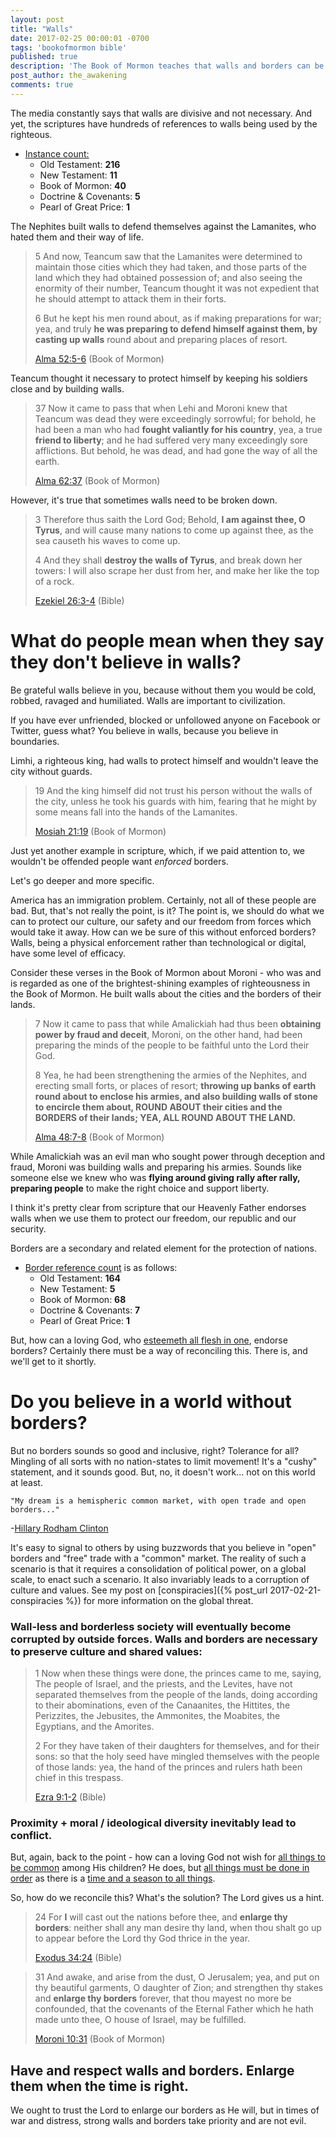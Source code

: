 ```yaml
---
layout: post
title: "Walls"
date: 2017-02-25 00:00:01 -0700
tags: 'bookofmormon bible'
published: true
description: 'The Book of Mormon teaches that walls and borders can be necessary, good and justified.'
post_author: the_awakening
comments: true
---
```


The media constantly says that walls are divisive and not necessary. And yet, the scriptures have hundreds of references to walls being used by the righteous.

* [Instance count:][2]
	* Old Testament: **216**
	* New Testament: **11**
	* Book of Mormon: **40**
	* Doctrine & Covenants: **5**
	* Pearl of Great Price: **1**

The Nephites built walls to defend themselves against the Lamanites, who hated them and their way of life.

> 5 And now, Teancum saw that the Lamanites were determined to maintain those cities which they had taken, and those parts of the land which they had obtained possession of; and also seeing the enormity of their number, Teancum thought it was not expedient that he should attempt to attack them in their forts.
> 
> 6 But he kept his men round about, as if making preparations for war; yea, and truly **he was preparing to defend himself against them, by casting up walls** round about and preparing places of resort.
> 
> [Alma 52:5-6][1] (Book of Mormon)

Teancum thought it necessary to protect himself by keeping his soldiers close and by building walls.

> 37 Now it came to pass that when Lehi and Moroni knew that Teancum was dead they were exceedingly sorrowful; for behold, he had been a man who had **fought valiantly for his country**, yea, a true **friend to liberty**; and he had suffered very many exceedingly sore afflictions. But behold, he was dead, and had gone the way of all the earth.
> 
> [Alma 62:37][5] (Book of Mormon)

However, it's true that sometimes walls need to be broken down.

> 3 Therefore thus saith the Lord God; Behold, **I am against thee, O Tyrus**, and will cause many nations to come up against thee, as the sea causeth his waves to come up.
>
> 4 And they shall **destroy the walls of Tyrus**, and break down her towers: I will also scrape her dust from her, and make her like the top of a rock.
> 
> [Ezekiel 26:3-4][6] (Bible)

# What do people mean when they say they don't believe in walls?

Be grateful walls believe in you, because without them you would be cold, robbed, ravaged and humiliated. Walls are important to civilization.

If you have ever unfriended, blocked or unfollowed anyone on Facebook or Twitter, guess what? You believe in walls, because you believe in boundaries.

Limhi, a righteous king, had walls to protect himself and wouldn't leave the city without guards.

> 19 And the king himself did not trust his person without the walls of the city, unless he took his guards with him, fearing that he might by some means fall into the hands of the Lamanites.
> 
> [Mosiah 21:19][3] (Book of Mormon)

Just yet another example in scripture, which, if we paid attention to, we wouldn't be offended people want *enforced* borders.

Let's go deeper and more specific.

America has an immigration problem. Certainly, not all of these people are bad. But, that's not really the point, is it? The point is, we should do what we can to protect our culture, our safety and our freedom from forces which would take it away. How can we be sure of this without enforced borders? Walls, being a physical enforcement rather than technological or digital, have some level of efficacy.

Consider these verses in the Book of Mormon about Moroni - who was and is regarded as one of the brightest-shining examples of righteousness in the Book of Mormon. He built walls about the cities and the borders of their lands.

> 7 Now it came to pass that while Amalickiah had thus been **obtaining power by fraud and deceit**, Moroni, on the other hand, had been preparing the minds of the people to be faithful unto the Lord their God.
> 
> 8 Yea, he had been strengthening the armies of the Nephites, and erecting small forts, or places of resort; **throwing up banks of earth round about to enclose his armies, and also building walls of stone to encircle them about, ROUND ABOUT their cities and the BORDERS of their lands; YEA, ALL ROUND ABOUT THE LAND.**
> 
> [Alma 48:7-8][7] (Book of Mormon)

While Amalickiah was an evil man who sought power through deception and fraud, Moroni was building walls and preparing his armies. Sounds like someone else we knew who was **flying around giving rally after rally, preparing people** to make the right choice and support liberty.

I think it's pretty clear from scripture that our Heavenly Father endorses walls when we use them to protect our freedom, our republic and our security.

Borders are a secondary and related element for the protection of nations.

* [Border reference count][4] is as follows:
	* Old Testament: **164**
	* New Testament: **5**
	* Book of Mormon: **68**
	* Doctrine & Covenants: **7**
	* Pearl of Great Price: **1**

But, how can a loving God, who [esteemeth all flesh in one][9], endorse borders? Certainly there must be a way of reconciling this. There is, and we'll get to it shortly.

# Do you believe in a world without borders?

But no borders sounds so good and inclusive, right? Tolerance for all? Mingling of all sorts with no nation-states to limit movement! It's a "cushy" statement, and it sounds good. But, no, it doesn't work... not on this world at least.

	"My dream is a hemispheric common market, with open trade and open borders..."

-[Hillary Rodham Clinton][15]

It's easy to signal to others by using buzzwords that you believe in "open" borders and "free" trade with a "common" market. The reality of such a scenario is that it requires a consolidation of political power, on a global scale, to enact such a scenario. It also invariably leads to a corruption of culture and values. See my post on [conspiracies]({% post_url 2017-02-21-conspiracies %}) for more information on the global threat.

### Wall-less and borderless society will eventually become corrupted by outside forces. Walls and borders are necessary to preserve culture and shared values:

> 1 Now when these things were done, the princes came to me, saying, The people of Israel, and the priests, and the Levites, have not separated themselves from the people of the lands, doing according to their abominations, even of the Canaanites, the Hittites, the Perizzites, the Jebusites, the Ammonites, the Moabites, the Egyptians, and the Amorites.
>
> 2 For they have taken of their daughters for themselves, and for their sons: so that the holy seed have mingled themselves with the people of those lands: yea, the hand of the princes and rulers hath been chief in this trespass.
> 
> [Ezra 9:1-2][8] (Bible)

### Proximity + moral / ideological diversity inevitably lead to conflict.

But, again, back to the point - how can a loving God not wish for [all things to be common][10] among His children? He does, but [all things must be done in order][11] as there is a [time and a season to all things][12].

So, how do we reconcile this? What's the solution? The Lord gives us a hint.

> 24 For **I** will cast out the nations before thee, and **enlarge thy borders**: neither shall any man desire thy land, when thou shalt go up to appear before the Lord thy God thrice in the year.
>
> [Exodus 34:24][14] (Bible)

> 31 And awake, and arise from the dust, O Jerusalem; yea, and put on thy beautiful garments, O daughter of Zion; and strengthen thy stakes and **enlarge thy borders** forever, that thou mayest no more be confounded, that the covenants of the Eternal Father which he hath made unto thee, O house of Israel, may be fulfilled.
> 
> [Moroni 10:31][13] (Book of Mormon)

## Have and respect walls and borders. Enlarge them when the time is right.

We ought to trust the Lord to enlarge our borders as He will, but in times of war and distress, strong walls and borders take priority and are not evil.


[1]: https://www.churchofjesuschrist.org/study/scriptures/bofm/alma/52.5-6?lang=eng#5
[2]: https://www.churchofjesuschrist.org/search?lang=eng&query=walls&facet=scriptures&subfacet=bofm&highlight=true&page=1
[3]: https://www.churchofjesuschrist.org/study/scriptures/bofm/mosiah/21.19?lang=eng#18
[4]: https://www.churchofjesuschrist.org/study/scriptures/search?lang=eng&query=border&x=0&y=0
[5]: https://www.churchofjesuschrist.org/study/scriptures/bofm/alma/62.37?lang=eng#36
[6]: https://www.churchofjesuschrist.org/study/scriptures/ot/ezek/26.3-4?lang=eng#2
[7]: https://www.churchofjesuschrist.org/study/scriptures/bofm/alma/48.7-8?lang=eng#6
[8]: https://www.churchofjesuschrist.org/study/scriptures/ot/ezra/9.1-2?lang=eng#1
[9]: https://www.churchofjesuschrist.org/study/scriptures/bofm/1-ne/17.35?lang=eng#34
[10]: https://www.churchofjesuschrist.org/study/scriptures/bofm/4-ne/1.3?lang=eng#2
[11]: https://www.churchofjesuschrist.org/study/scriptures/bofm/mosiah/4.27?lang=eng#26
[12]: https://www.churchofjesuschrist.org/study/scriptures/ot/eccl/3.1-8?lang=eng#primary
[13]: https://www.churchofjesuschrist.org/study/scriptures/bofm/moro/10.31?lang=eng#30
[14]: https://www.churchofjesuschrist.org/study/scriptures/ot/ex/34.24?lang=eng#23
[15]: https://wikileaks.org/podesta-emails/emailid/927